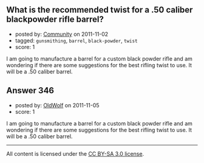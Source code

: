 ## What is the recommended twist for a .50 caliber blackpowder rifle barrel?

- posted by: [Community](https://stackexchange.com/users/-1/-1-community) on 2011-11-02
- tagged: `gunsmithing`, `barrel`, `black-powder`, `twist`
- score: 1

I am going to manufacture a barrel for a custom black powder rifle and am wondering if there are some suggestions for the best rifling twist to use. It will be a .50 caliber barrel.


## Answer 346

- posted by: [OldWolf](https://stackexchange.com/users/-1/111-oldwolf) on 2011-11-05
- score: 1

I am going to manufacture a barrel for a custom black powder rifle and am wondering if there are some suggestions for the best rifling twist to use. It will be a .50 caliber barrel.



---

All content is licensed under the [CC BY-SA 3.0 license](https://creativecommons.org/licenses/by-sa/3.0/).
